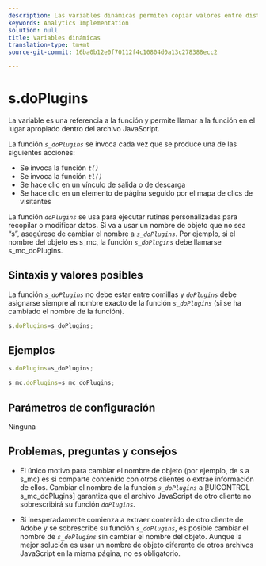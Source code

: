```yaml
---
description: Las variables dinámicas permiten copiar valores entre distintas variables sin necesidad de escribir varias veces los valores completos en las solicitudes de imagen del sitio.
keywords: Analytics Implementation
solution: null
title: Variables dinámicas
translation-type: tm+mt
source-git-commit: 16ba0b12e0f70112f4c10804d0a13c278388ecc2

---
```




# s.doPlugins

La variable es una referencia a la función y permite llamar a la función en el lugar apropiado dentro del archivo JavaScript.

La función *`s_doPlugins`* se invoca cada vez que se produce una de las siguientes acciones:

* Se invoca la función *`t()`*
* Se invoca la función *`tl()`*
* Se hace clic en un vínculo de salida o de descarga
* Se hace clic en un elemento de página seguido por el mapa de clics de visitantes

La función *`doPlugins`* se usa para ejecutar rutinas personalizadas para recopilar o modificar datos. Si va a usar un nombre de objeto que no sea “s”, asegúrese de cambiar el nombre a *`s_doPlugins`*. Por ejemplo, si el nombre del objeto es s_mc, la función *`s_doPlugins`* debe llamarse s_mc_doPlugins.

## Sintaxis y valores posibles

La función *`s_doPlugins`* no debe estar entre comillas y *`doPlugins`* debe asignarse siempre al nombre exacto de la función *`s_doPlugins`* (si se ha cambiado el nombre de la función).

```js
s.doPlugins=s_doPlugins;
```

## Ejemplos

```js
s.doPlugins=s_doPlugins;
```

```js
s_mc.doPlugins=s_mc_doPlugins;
```

## Parámetros de configuración

Ninguna

## Problemas, preguntas y consejos

* El único motivo para cambiar el nombre de objeto (por ejemplo, de s a s_mc) es si comparte contenido con otros clientes o extrae información de ellos. Cambiar el nombre de la función *`s_doPlugins`* a [!UICONTROL s_mc_doPlugins] garantiza que el archivo JavaScript de otro cliente no sobrescribirá su función *`doPlugins`*.

* Si inesperadamente comienza a extraer contenido de otro cliente de Adobe y se sobrescribe su función *`s_doPlugins`*, es posible cambiar el nombre de *`s_doPlugins`* sin cambiar el nombre del objeto. Aunque la mejor solución es usar un nombre de objeto diferente de otros archivos JavaScript en la misma página, no es obligatorio.

